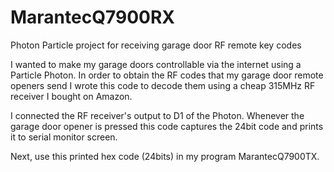 # MarantecQ7900RX
Photon Particle project for receiving garage door RF remote key codes

I wanted to make my garage doors controllable via the internet using a Particle Photon. In order to obtain the RF codes that my garage door remote openers send I wrote this code to decode them using a cheap 315MHz RF receiver I bought on Amazon.

I connected the RF receiver's output to D1 of the Photon. Whenever the garage door opener is pressed this code captures the 24bit code and prints it to serial monitor screen.

Next, use this printed hex code (24bits) in my program MarantecQ7900TX.
